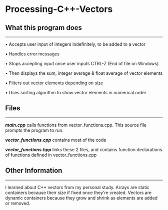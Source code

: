 # Processing-C++-Vectors

## What this program does
---------------------------
• Accepts user input of integers indefinitely, to be added to a vector

• Handles error messages

• Stops accepting input once user inputs CTRL-Z (End of file on Windows)

• Then displays the sum, integer average & float average of vector elements

• Filters out vector elements depending on size

• Uses sorting algorithm to show vector elements in numerical order

## Files
------------------------
***main.cpp*** calls functions from vector_functions.cpp. This source file prompts the program to run.

***vector_functions.cpp*** contains most of the code 

***vector_functions.hpp*** links these 2 files, and contains function declarations of functions defined in vector_functions.cpp

## Other Information
-----------------------
I learned about C++ vectors from my personal study. Arrays are static containers because their size if fixed once they're created. Vectors are dynamic containers because they grow and shrink as elements are added or removed.
